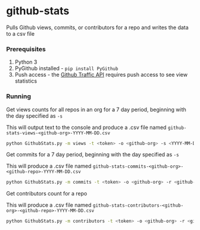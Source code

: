 # github-stats
Pulls Github views, commits, or contributors for a repo and writes the data to a csv file

### Prerequisites
1. Python 3
2. PyGithub installed - `pip install PyGithub`
3. Push access - the [Github Traffic API](https://developer.github.com/v3/repos/traffic/) requires push access to see view statistics

### Running
Get views counts for all repos in an org for a 7 day period, beginning with the day specified as `-s`

This will output text to the console and produce a .csv file named `github-stats-views-<github-org>-YYYY-MM-DD.csv`
```bash
python GithubStats.py -m views -t <token> -o <github-org> -s <YYYY-MM-DD>
```

Get commits for a 7 day period, beginning with the day specified as `-s`

This will produce a .csv file named `github-stats-commits-<github-org>-<github-repo>-YYYY-MM-DD.csv`
```bash
python GithubStats.py -m commits -t <token> -o <github-org> -r <github-repo> -s <YYYY-MM-DD>
```

Get contributors count for a repo

This will produce a .csv file named `github-stats-contributors-<github-org>-<github-repo>-YYYY-MM-DD.csv`
```bash
python GithubStats.py -m contributors -t <token> -o <github-org> -r <github-repo> -s <YYYY-MM-DD>
```



